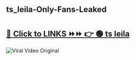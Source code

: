 
 ## ts_leila-Only-Fans-Leaked

# <h2><a href="https://clipsfans.com/ts_leila&ref=git">🔗 Click to LINKS ⏩⏩ 👉 🟢 ts leila </a></h2>

<a href="https://clipsfans.com/ts_leila&ref=git" rel="nofollow" data-target="animated-image.originalLink"><img src="https://i.ibb.co.com/xMMVF88/686577567.gif" alt="Viral Video Original" style="max-width: 100%; display: inline-block;" data-target="animated-image.originalImage"></a>

